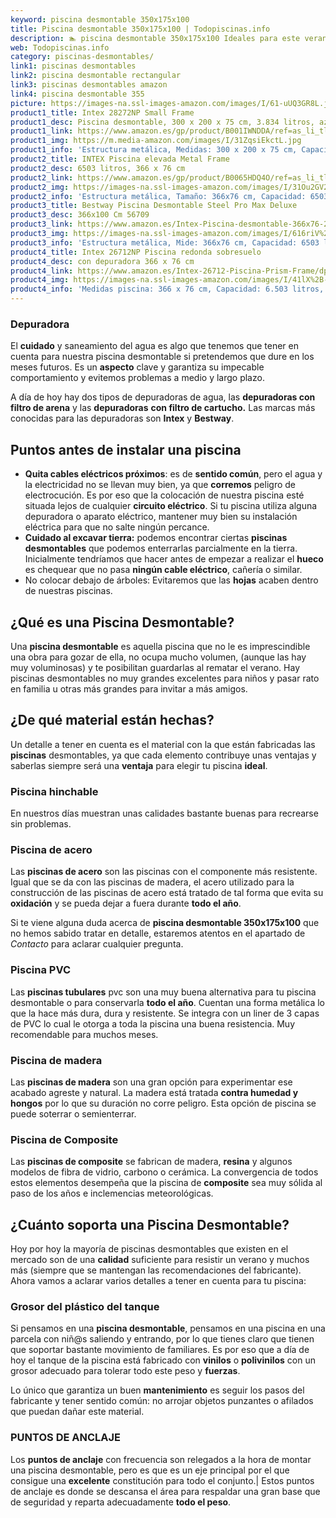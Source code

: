 ```yaml
---
keyword: piscina desmontable 350x175x100
title: Piscina desmontable 350x175x100 | Todopiscinas.info
description: 🏊 piscina desmontable 350x175x100 Ideales para este verano 2021. Aquí puedes comprar piscina desmontable 350x175x100 y comparar con otras similares. No dejes escapar piscina desmontable 350x175x100 a un precio realmente tentador.
web: Todopiscinas.info
category: piscinas-desmontables/
link1: piscinas desmontables
link2: piscina desmontable rectangular
link3: piscinas desmontables amazon
link4: piscina desmontable 355
picture: https://images-na.ssl-images-amazon.com/images/I/61-uUQ3GR8L.jpg
product1_title: Intex 28272NP Small Frame
product1_desc: Piscina desmontable, 300 x 200 x 75 cm, 3.834 litros, azul
product1_link: https://www.amazon.es/gp/product/B001IWNDDA/ref=as_li_tl?ie=UTF8&camp=3638&creative=24630&creativeASIN=B001IWNDDA&linkCode=as2&tag=todopiscinas0e-21&linkId=25b9d647487c889cb6ef56ed63f50ca1
product1_img: https://m.media-amazon.com/images/I/31ZqsiEkctL.jpg
product1_info: 'Estructura metálica, Medidas: 300 x 200 x 75 cm, Capacidad: 3.834 litros, Para 6 personas (+ 6 años), Fácil montaje, Forma rectangular'
product2_title: INTEX Piscina elevada Metal Frame
product2_desc: 6503 litros, 366 x 76 cm
product2_link: https://www.amazon.es/gp/product/B0065HDQ4O/ref=as_li_tl?ie=UTF8&camp=3638&creative=24630&creativeASIN=B0065HDQ4O&linkCode=as2&tag=todopiscinas0e-21&linkId=ed2430e3ba564d3527ee103df33ed7b3
product2_img: https://images-na.ssl-images-amazon.com/images/I/31Ou2GV2SAL.jpg
product2_info: 'Estructura metálica, Tamaño: 366x76 cm, Capacidad: 6503 litros, Forma circular, De 4 a 7 personas (+6 años)'
product3_title: Bestway Piscina Desmontable Steel Pro Max Deluxe
product3_desc: 366x100 Cm 56709
product3_link: https://www.amazon.es/Intex-Piscina-desmontable-366x76-28210NP/dp/B0065HDQ4O?__mk_es_ES=%C3%85M%C3%85%C5%BD%C3%95%C3%91&crid=25UQGV9HG2INI&dchild=1&keywords=piscinas+desmontables&qid=1615854176&sprefix=piscinas+dem%2Caps%2C201&sr=8-5&linkCode=ll1&tag=todopiscinas0e-21&linkId=34f200977c6cbaab1f3f4d9ac0e64755&language=es_ES&ref_=as_li_ss_tl
product3_img: https://images-na.ssl-images-amazon.com/images/I/616riV%2BiY3L.jpg
product3_info: 'Estructura metálica, Mide: 366x76 cm, Capacidad: 6503 litros, De 4 a 7 personas mayores de 6 años, Forma circular, Tecnología Super-Tough'
product4_title: Intex 26712NP Piscina redonda sobresuelo
product4_desc: con depuradora 366 x 76 cm
product4_link: https://www.amazon.es/Intex-26712-Piscina-Prism-Frame/dp/B07FB823GL?__mk_es_ES=%C3%85M%C3%85%C5%BD%C3%95%C3%91&dchild=1&keywords=piscinas+desmontables+con+depuradora&qid=1615936418&sr=8-5&linkCode=ll1&tag=todopiscinas0e-21&linkId=d98699de7830cd471766fa1daa36de34&language=es_ES&ref_=as_li_ss_tl
product4_img: https://images-na.ssl-images-amazon.com/images/I/41lX%2B-YpibL.jpg
product4_info: 'Medidas piscina: 366 x 76 cm, Capacidad: 6.503 litros, Incluye depuradora de cartucha A, Lona resistente triple capa'
---
```



<brand-panel :title=product1_title :desc=product1_desc :img=product1_img :link=product1_link></brand-panel>


### Depuradora

El **cuidado** y saneamiento del agua es algo que tenemos que tener en cuenta para nuestra piscina desmontable si pretendemos que dure en los meses futuros. Es un **aspecto** clave y garantiza su impecable comportamiento y evitemos problemas a medio y largo plazo.

A día de hoy hay dos tipos de depuradoras de agua, las **depuradoras con filtro de arena** y  las **depuradoras** **con filtro de cartucho.** Las marcas más conocidas para las depuradoras son **Intex** y **Bestway**.

<stats-list :link1=link1 :link2=link2 :link3=link3 :link4=link4 :category=category></stats-list>


## Puntos antes de instalar una piscina



*   **Quita cables eléctricos próximos**: es de **sentido común**, pero el agua y la electricidad no se llevan muy bien, ya que **corremos** peligro de electrocución. Es por eso que la colocación de nuestra piscina esté situada lejos de cualquier **circuito eléctrico**. Si tu piscina utiliza alguna depuradora o aparato eléctrico, mantener muy bien su instalación eléctrica para que no salte ningún percance.
*   **Cuidado al excavar tierra:** podemos encontrar ciertas **piscinas desmontables** que podemos enterrarlas parcialmente en la tierra. Inicialmente tendríamos que hacer antes de empezar a realizar el **hueco** es chequear que no pasa **ningún cable eléctrico**, cañería o similar.
*   No colocar debajo de árboles: Evitaremos que las **hojas** acaben dentro de nuestras piscinas.
## ¿Qué es una Piscina Desmontable?

Una **piscina desmontable** es aquella piscina que no le es imprescindible una obra para gozar de ella, no ocupa mucho volumen, (aunque las hay muy voluminosas) y te posibilitan guardarlas al rematar el verano. Hay piscinas desmontables no muy grandes excelentes para niños y pasar rato en familia u otras más grandes para invitar a más amigos.


## ¿De qué material están hechas?

Un detalle a tener en cuenta es el material con la que están fabricadas las **piscinas** desmontables, ya que cada elemento contribuye unas ventajas y saberlas siempre será una **ventaja** para elegir tu piscina **ideal**.


### Piscina hinchable

 En nuestros días muestran unas calidades bastante buenas para recrearse sin problemas.


### Piscina de acero

Las **piscinas de acero** son las piscinas con el componente más resistente. Igual que se da con las piscinas de madera, el acero utilizado para la construcción de las piscinas de acero está tratado de tal forma que evita su **oxidación** y se pueda dejar a fuera durante **todo el año**.

Si te viene alguna duda acerca de **piscina desmontable 350x175x100** que no hemos sabido tratar en detalle, estaremos atentos en el apartado de _Contacto_ para aclarar cualquier pregunta.


### Piscina  PVC

Las **piscinas tubulares** pvc son una muy buena alternativa para tu piscina desmontable o para conservarla **todo el año**. Cuentan una forma metálica lo que la hace más dura, dura y resistente. Se integra con un liner de 3 capas de PVC lo cual le otorga a toda la piscina una buena resistencia. Muy recomendable para muchos meses.


### Piscina de madera

Las **piscinas de madera** son una gran opción para experimentar ese acabado agreste y natural. La madera está tratada **contra humedad y hongos** por lo que su duración no corre peligro. Esta opción de piscina se puede soterrar o semienterrar.


### Piscina de Composite

Las **piscinas de composite** se fabrican de madera, **resina** y algunos modelos de fibra de vidrio, carbono o cerámica. La convergencia de todos estos elementos desempeña que la piscina de **composite** sea muy sólida al paso de los años e inclemencias meteorológicas.


## ¿Cuánto soporta una Piscina Desmontable?

Hoy por hoy la mayoría de piscinas desmontables que existen en el mercado son de una **calidad** suficiente para resistir un verano y muchos más (siempre que se mantengan las recomendaciones del fabricante). Ahora vamos a aclarar varios detalles a tener en cuenta para tu piscina:


### Grosor del plástico del tanque

Si pensamos en una **piscina desmontable**, pensamos en una piscina en una parcela con niñ@s saliendo y entrando, por lo que tienes claro que tienen que soportar bastante movimiento de familiares. Es por eso que a día de hoy el tanque de la piscina está fabricado con **vinilos** o **polivinilos** con un grosor adecuado para tolerar todo este peso y **fuerzas**.

Lo único que garantiza un	 buen **mantenimiento** es seguir los pasos del fabricante y tener sentido común: no arrojar objetos punzantes o afilados que puedan dañar este material.


### PUNTOS DE ANCLAJE

Los **puntos de anclaje** con frecuencia son relegados a la hora de montar una piscina desmontable, pero  es que es un eje principal por el que consigue una **excelente** constitución para todo el conjunto.| Estos puntos de anclaje es donde se descansa el área para respaldar una gran base que de seguridad y reparta adecuadamente **todo el peso**.

<external-banner></external-banner>
